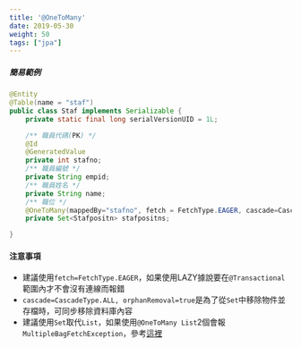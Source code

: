 ```yaml
---
title: '@OneToMany'
date: 2019-05-30
weight: 50
tags: ["jpa"]
---
```






##### 簡易範例

```java
@Entity
@Table(name = "staf")
public class Staf implements Serializable {
	private static final long serialVersionUID = 1L;

	/** 職員代碼(PK) */
	@Id
	@GeneratedValue
	private int stafno;
	/** 職員編號 */
	private String empid;
	/** 職員姓名 */
	private String name;
	/** 職位 */
	@OneToMany(mappedBy="stafno", fetch = FetchType.EAGER, cascade=CascadeType.ALL, orphanRemoval=true)
	private Set<Stafpositn> stafpositns;

}
```



#### 注意事項

- 建議使用`fetch=FetchType.EAGER`，如果使用LAZY據說要在`@Transactional`範圍內才不會沒有連線而報錯
- `cascade=CascadeType.ALL, orphanRemoval=true`是為了從`Set`中移除物件並存檔時，可同步移除資料庫內容
- 建議使用`Set`取代`List`，如果使用`@OneToMany List`2個會報`MultipleBagFetchException`，參考[這裡](https://stackoverflow.com/a/5865605)















